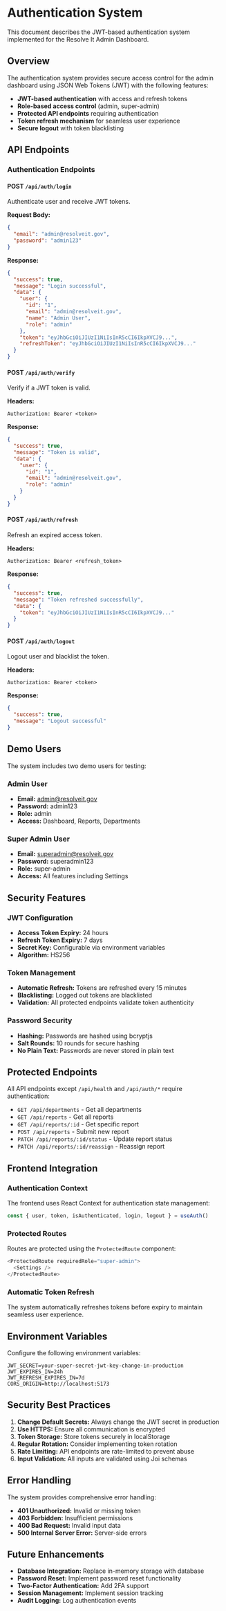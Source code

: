 # Authentication System

This document describes the JWT-based authentication system implemented for the Resolve It Admin Dashboard.

## Overview

The authentication system provides secure access control for the admin dashboard using JSON Web Tokens (JWT) with the following features:

- **JWT-based authentication** with access and refresh tokens
- **Role-based access control** (admin, super-admin)
- **Protected API endpoints** requiring authentication
- **Token refresh mechanism** for seamless user experience
- **Secure logout** with token blacklisting

## API Endpoints

### Authentication Endpoints

#### POST `/api/auth/login`
Authenticate user and receive JWT tokens.

**Request Body:**
```json
{
  "email": "admin@resolveit.gov",
  "password": "admin123"
}
```

**Response:**
```json
{
  "success": true,
  "message": "Login successful",
  "data": {
    "user": {
      "id": "1",
      "email": "admin@resolveit.gov",
      "name": "Admin User",
      "role": "admin"
    },
    "token": "eyJhbGciOiJIUzI1NiIsInR5cCI6IkpXVCJ9...",
    "refreshToken": "eyJhbGciOiJIUzI1NiIsInR5cCI6IkpXVCJ9..."
  }
}
```

#### POST `/api/auth/verify`
Verify if a JWT token is valid.

**Headers:**
```
Authorization: Bearer <token>
```

**Response:**
```json
{
  "success": true,
  "message": "Token is valid",
  "data": {
    "user": {
      "id": "1",
      "email": "admin@resolveit.gov",
      "role": "admin"
    }
  }
}
```

#### POST `/api/auth/refresh`
Refresh an expired access token.

**Headers:**
```
Authorization: Bearer <refresh_token>
```

**Response:**
```json
{
  "success": true,
  "message": "Token refreshed successfully",
  "data": {
    "token": "eyJhbGciOiJIUzI1NiIsInR5cCI6IkpXVCJ9..."
  }
}
```

#### POST `/api/auth/logout`
Logout user and blacklist the token.

**Headers:**
```
Authorization: Bearer <token>
```

**Response:**
```json
{
  "success": true,
  "message": "Logout successful"
}
```

## Demo Users

The system includes two demo users for testing:

### Admin User
- **Email:** admin@resolveit.gov
- **Password:** admin123
- **Role:** admin
- **Access:** Dashboard, Reports, Departments

### Super Admin User
- **Email:** superadmin@resolveit.gov
- **Password:** superadmin123
- **Role:** super-admin
- **Access:** All features including Settings

## Security Features

### JWT Configuration
- **Access Token Expiry:** 24 hours
- **Refresh Token Expiry:** 7 days
- **Secret Key:** Configurable via environment variables
- **Algorithm:** HS256

### Token Management
- **Automatic Refresh:** Tokens are refreshed every 15 minutes
- **Blacklisting:** Logged out tokens are blacklisted
- **Validation:** All protected endpoints validate token authenticity

### Password Security
- **Hashing:** Passwords are hashed using bcryptjs
- **Salt Rounds:** 10 rounds for secure hashing
- **No Plain Text:** Passwords are never stored in plain text

## Protected Endpoints

All API endpoints except `/api/health` and `/api/auth/*` require authentication:

- `GET /api/departments` - Get all departments
- `GET /api/reports` - Get all reports
- `GET /api/reports/:id` - Get specific report
- `POST /api/reports` - Submit new report
- `PATCH /api/reports/:id/status` - Update report status
- `PATCH /api/reports/:id/reassign` - Reassign report

## Frontend Integration

### Authentication Context
The frontend uses React Context for authentication state management:

```typescript
const { user, token, isAuthenticated, login, logout } = useAuth()
```

### Protected Routes
Routes are protected using the `ProtectedRoute` component:

```typescript
<ProtectedRoute requiredRole="super-admin">
  <Settings />
</ProtectedRoute>
```

### Automatic Token Refresh
The system automatically refreshes tokens before expiry to maintain seamless user experience.

## Environment Variables

Configure the following environment variables:

```env
JWT_SECRET=your-super-secret-jwt-key-change-in-production
JWT_EXPIRES_IN=24h
JWT_REFRESH_EXPIRES_IN=7d
CORS_ORIGIN=http://localhost:5173
```

## Security Best Practices

1. **Change Default Secrets:** Always change the JWT secret in production
2. **Use HTTPS:** Ensure all communication is encrypted
3. **Token Storage:** Store tokens securely in localStorage
4. **Regular Rotation:** Consider implementing token rotation
5. **Rate Limiting:** API endpoints are rate-limited to prevent abuse
6. **Input Validation:** All inputs are validated using Joi schemas

## Error Handling

The system provides comprehensive error handling:

- **401 Unauthorized:** Invalid or missing token
- **403 Forbidden:** Insufficient permissions
- **400 Bad Request:** Invalid input data
- **500 Internal Server Error:** Server-side errors

## Future Enhancements

- **Database Integration:** Replace in-memory storage with database
- **Password Reset:** Implement password reset functionality
- **Two-Factor Authentication:** Add 2FA support
- **Session Management:** Implement session tracking
- **Audit Logging:** Log authentication events

